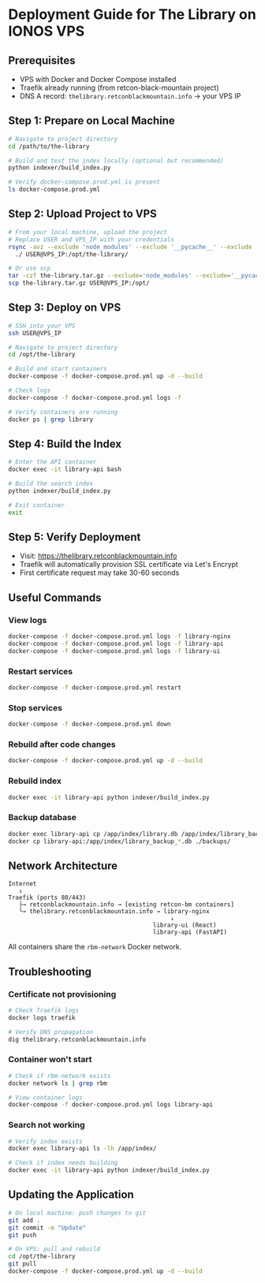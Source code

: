 # Deployment Guide for The Library on IONOS VPS

## Prerequisites
- VPS with Docker and Docker Compose installed
- Traefik already running (from retcon-black-mountain project)
- DNS A record: `thelibrary.retconblackmountain.info` → your VPS IP

## Step 1: Prepare on Local Machine

```bash
# Navigate to project directory
cd /path/to/the-library

# Build and test the index locally (optional but recommended)
python indexer/build_index.py

# Verify docker-compose.prod.yml is present
ls docker-compose.prod.yml
```

## Step 2: Upload Project to VPS

```bash
# From your local machine, upload the project
# Replace USER and VPS_IP with your credentials
rsync -avz --exclude 'node_modules' --exclude '__pycache__' --exclude '.git' \
  ./ USER@VPS_IP:/opt/the-library/

# Or use scp
tar -czf the-library.tar.gz --exclude='node_modules' --exclude='__pycache__' --exclude='.git' .
scp the-library.tar.gz USER@VPS_IP:/opt/
```

## Step 3: Deploy on VPS

```bash
# SSH into your VPS
ssh USER@VPS_IP

# Navigate to project directory
cd /opt/the-library

# Build and start containers
docker-compose -f docker-compose.prod.yml up -d --build

# Check logs
docker-compose -f docker-compose.prod.yml logs -f

# Verify containers are running
docker ps | grep library
```

## Step 4: Build the Index

```bash
# Enter the API container
docker exec -it library-api bash

# Build the search index
python indexer/build_index.py

# Exit container
exit
```

## Step 5: Verify Deployment

- Visit: https://thelibrary.retconblackmountain.info
- Traefik will automatically provision SSL certificate via Let's Encrypt
- First certificate request may take 30-60 seconds

## Useful Commands

### View logs
```bash
docker-compose -f docker-compose.prod.yml logs -f library-nginx
docker-compose -f docker-compose.prod.yml logs -f library-api
docker-compose -f docker-compose.prod.yml logs -f library-ui
```

### Restart services
```bash
docker-compose -f docker-compose.prod.yml restart
```

### Stop services
```bash
docker-compose -f docker-compose.prod.yml down
```

### Rebuild after code changes
```bash
docker-compose -f docker-compose.prod.yml up -d --build
```

### Rebuild index
```bash
docker exec -it library-api python indexer/build_index.py
```

### Backup database
```bash
docker exec library-api cp /app/index/library.db /app/index/library_backup_$(date +%Y%m%d).db
docker cp library-api:/app/index/library_backup_*.db ./backups/
```

## Network Architecture

```
Internet
   ↓
Traefik (ports 80/443)
   ├→ retconblackmountain.info → [existing retcon-bm containers]
   └→ thelibrary.retconblackmountain.info → library-nginx
                                              ↓
                                         library-ui (React)
                                         library-api (FastAPI)
```

All containers share the `rbm-network` Docker network.

## Troubleshooting

### Certificate not provisioning
```bash
# Check Traefik logs
docker logs traefik

# Verify DNS propagation
dig thelibrary.retconblackmountain.info
```

### Container won't start
```bash
# Check if rbm-network exists
docker network ls | grep rbm

# View container logs
docker-compose -f docker-compose.prod.yml logs library-api
```

### Search not working
```bash
# Verify index exists
docker exec library-api ls -lh /app/index/

# Check if index needs building
docker exec -it library-api python indexer/build_index.py
```

## Updating the Application

```bash
# On local machine: push changes to git
git add .
git commit -m "Update"
git push

# On VPS: pull and rebuild
cd /opt/the-library
git pull
docker-compose -f docker-compose.prod.yml up -d --build
```
